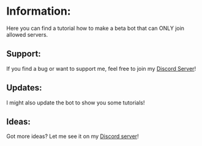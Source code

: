 # Information:

Here you can find a tutorial how to make a beta bot that can ONLY join allowed servers.


## Support:

If you find a bug or want to support me, feel free to join my [Discord Server](https://discord.gg/AvCXfFfw2N)!

## Updates:

I might also update the bot to show you some tutorials!

## Ideas:

Got more ideas? Let me see it on my [Discord server](https://discord.gg/AvCXfFfw2N)!
